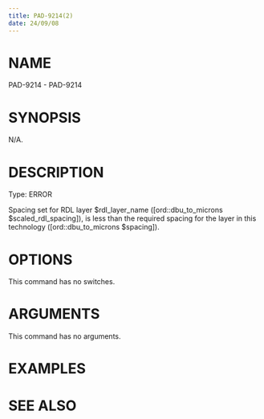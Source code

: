 ```yaml
---
title: PAD-9214(2)
date: 24/09/08
---
```


# NAME

PAD-9214 - PAD-9214

# SYNOPSIS

N/A.

# DESCRIPTION

Type: ERROR

Spacing set for RDL layer $rdl_layer_name ([ord::dbu_to_microns $scaled_rdl_spacing]), is less than the required spacing for the layer in this technology ([ord::dbu_to_microns $spacing]).

# OPTIONS

This command has no switches.

# ARGUMENTS

This command has no arguments.

# EXAMPLES

# SEE ALSO
